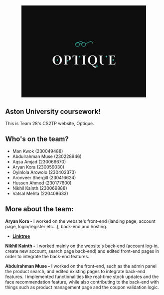 <p align="center"><a href="https://cs2team28.cs2410-web01pvm.aston.ac.uk/" target="_blank"><img src="public/Images/logo.png" width="400" alt="optique Logo"></a></p>

## Aston University coursework!

This is Team 28's CS2TP website, Optique.

## Who's on the team?

-   Man Kwok (230049488)
-   Abdulrahman Muse (230228946)
-   Aqsa Amjad (230066670)
-   Aryan Kora (230059030)
-   Oyinlola Arowolo (230402373)
-   Aronveer Shergill (230416624)
-   Hussen Ahmed (230177600)
-   Nikhil Kainth (230069888)
-   Vatsal Mehta (220408633)

## More about the team:

**Aryan Kora -** I worked on the website's front-end (landing page, account page, login/register etc...), back-end and hosting.

-   **[Linktree](https://linktr.ee/AryanKora)**

**Nikhil Kainth -** I worked mainly on the website's back-end (account log-in, create new account, search page back-end) and edited front-end pages in order to integrate the back-end features.

**Abdulrahman Muse -** I worked on the front-end, such as the admin panel the product search, and edited existing pages to integrate back-end features. I implemented functionalities like real-time stock updates and the face recommendation feature, while also contributing to the back-end with things such as product management page and the coupon validation logic. 
